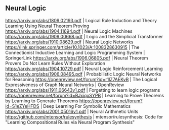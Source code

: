 ## Neural Logic

https://arxiv.org/abs/1809.02193.pdf | Logical Rule Induction and Theory Learning Using Neural Theorem Proving
https://arxiv.org/abs/1904.11694.pdf | Neural Logic Machines
https://arxiv.org/abs/1909.00668.pdf | Logic and the Simplicial Transformer
https://arxiv.org/abs/1910.08629.pdf | Neural Logic Networks
https://link.springer.com/article/10.1023/A:1008328630915 | The Connectionist Inductive Learning and Logic Programming System | SpringerLink
https://arxiv.org/abs/1906.06805.pdf | Neural Theorem Provers Do Not Learn Rules Without Exploration
https://arxiv.org/abs/1904.10729.pdf | Neural Logic Reinforcement Learning
https://arxiv.org/abs/1906.08495.pdf | Probabilistic Logic Neural Networks for Reasoning
https://openreview.net/forum?id=r1lZ7AEKvB | The Logical Expressiveness of Graph Neural Networks | OpenReview
https://arxiv.org/abs/1911.06643v1.pdf | Forgetting to learn logic programs
https://openreview.net/forum?id=BJxiqxSYPB | Learning to Prove Theorems by Learning to Generate Theorems
https://openreview.net/forum?id=S1eZYeHFDS | Deep Learning For Symbolic Mathematics
https://arxiv.org/abs/2001.05016v1.pdf | Neural Arithmetic Units
https://github.com/mtensor/rulesynthesis | mtensor/rulesynthesis: Code for "Learning Compositional Rules via Neural Program Synthesis"
